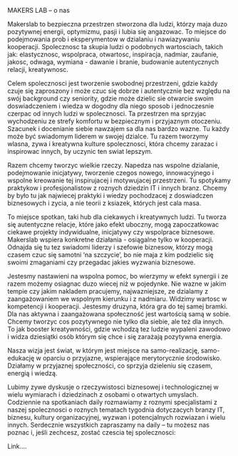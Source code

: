 MAKERS LAB –  o nas

Makerslab to bezpieczna przestrzen stworzona dla ludzi, którzy maja duzo pozytywnej energii, optymizmu, pasji i lubia się angazowac. To miejsce do podejmowania prob i eksperymentow w dzialaniu i nawiazywaniu kooperacji. Spolecznosc ta skupia ludzi o podobnych wartosciach, takich jak: elastycznosc, wspolpraca, otwartosc, inspiracja, nadmiar, zaufanie, jakosc, odwaga, wymiana - dawanie i branie, budowanie autentycznych relacji, kreatywnosc.

Celem spolecznosci jest tworzenie swobodnej przestrzeni, gdzie każdy czuje się zaproszony i może czuc się dobrze i autentycznie bez względu na swój background czy seniority, gdzie może dzielic sie otwarcie swoim doswiadczeniem i wiedza w dogodny dla niego sposob i jednoczesnie czerpac od innych ludzi w spolecznosci. Ta przestrzen ma sprzyjac wychodzeniu ze strefy komfortu w bezpiecznym i przyjaznym otoczeniu. Szacunek i docenianie siebie nawzajem sa dla nas bardzo wazne. Tu każdy może być swiadomym liderem w swojej dzialce. Tu razem tworzymy wlasna, zywa i kreatywna kulture spolecznosci, która chcemy zarazac i inspirowac innych, by uczynic ten swiat lepszym.

Razem chcemy tworzyc wielkie rzeczy. Napedza nas wspolne dzialanie, podejmowanie inicjatywy, tworzenie czegos nowego, innowacyjnego i wspolne kreowanie tej inspirujacej i motywujacej przestrzeni. Tu spotykamy praktykow i profesjonalistow z roznych dziedzin IT i innych branz. Chcemy by było tu jak najwiecej praktyki i wiedzy pochodzacej z doswiadczen biznesowych i zycia, a nie teorii z ksiazek, których jest cala masa.

To miejsce spotkan, taki hub dla ciekawych i kreatywnych ludzi. Tu tworza się autentyczne relacje, które jako efekt uboczny, mogą zapoczatkowac ciekawe projekty indywidualne, inicjatywy czy wspolprace biznesowe.  Makerslab wspiera konkretne działania - osiągalne tylko w kooperacji.  
Odnajda się tu tez swiadomi liderzy i szefowie biznesow, którzy mogą czasem czuc się samotni ‘na szczycie’, bo nie maja z kim podzielic się swoimi zmaganiami czy przegadac jakies wyzwania biznesowe. 

Jestesmy nastawieni na wspolna pomoc, bo wierzymy w efekt synergii i ze razem możemy osiagnac duzo wiecej niż w pojedynke.  Nie wazne w jakim tempie czy jakim nakladem pracujemy, najwazniejsze, ze dzialamy z zaangażowaniem we wspolnym kierunku i z nadmiaru. Widzimy wartosc w kompetencji i kooperacji. Jestesmy druzyna, która gra do tej samej bramki. Dla nas aktywna i zaangażowana społeczność jest wartością samą w sobie. Chcemy tworzyc cos pozytywnego nie tylko dla siebie, ale też dla innych. To jak booster kreatywności, gdzie wchodzą tez ludzie wypaleni zawodowo i widza dziesiątki osób którym się chce i się zarażają pozytywna energia.

Nasza wizja jest świat, w którym jest miejsce na samo-realizację, samo-edukację w oparciu o przyjazne, wspierające merytorycznie środowisko. Działamy w przyjaznej społeczności, co sprzyja dzieleniu się czasem, energią i wiedzą.

Lubimy zywe dyskusje o rzeczywistosci biznesowej i technologicznej w wielu wymiarach i dziedzinach z osobami o otwartych umyslach. Codziennie na spotkaniach daily rozmawiamy z roznymi specjalistami z naszej spolecznosci o roznych tematach tygodnia dotyczacych branzy IT, biznesu, kultury organizacyjnej, wyzwan i potencjalnych rozwiazan i wielu innych. 
Serdecznie wszystkich zapraszamy na daily – tu możesz nas poznac i, jeśli zechcesz, zostać czescia tej spolecznosci:

Link….
